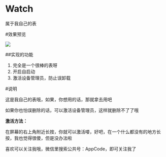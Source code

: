 # Watch
属于我自己的表

#效果预览

![](http://ww4.sinaimg.cn/large/65e4f1e6gw1f9f32idy9pg20950gcjxh.gif)

##实现的功能
1. 完全是一个很棒的表呀
2. 开启自启动
3. 激活设备管理员，防止误卸载

#说明

这是我自己的表哦，如果，你想用的话，那就拿去用吧

如果你也怕误删除的话，可以激活设备管理员，这样就删除不了了哦

**激活方法：**

在屏幕的右上角附近长按，你就可以激活喽，好吧，在一个什么都没有的地方长按，我也觉得很傻，但是没办法啦

喜欢可以关注我哦，微信里搜索公共号：AppCode，即可关注我了
